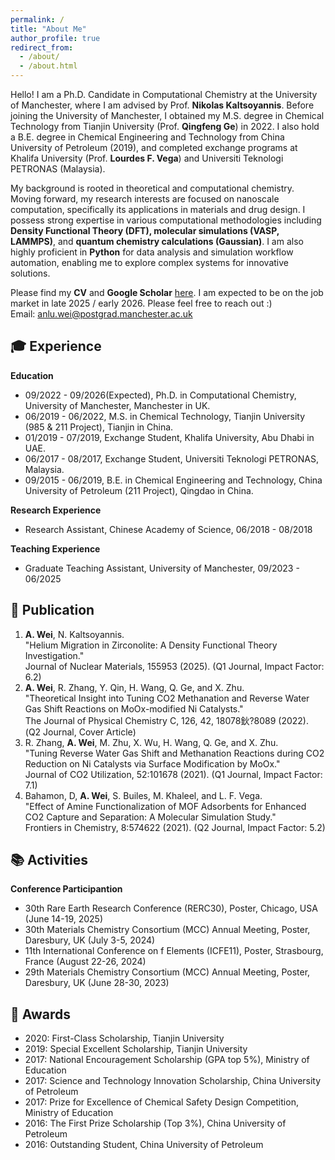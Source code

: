 ```yaml
---
permalink: /
title: "About Me"
author_profile: true
redirect_from: 
  - /about/
  - /about.html
---
```


Hello! I am a Ph.D. Candidate in Computational Chemistry at the University of Manchester, where I am advised by Prof. **Nikolas Kaltsoyannis**. Before joining the University of Manchester, I obtained my M.S. degree in Chemical Technology from Tianjin University (Prof. **Qingfeng Ge**) in 2022. I also hold a B.E. degree in Chemical Engineering and Technology from China University of Petroleum (2019), and completed exchange programs at Khalifa University (Prof. **Lourdes F. Vega**) and Universiti Teknologi PETRONAS (Malaysia).  

My background is rooted in theoretical and computational chemistry. Moving forward, my research interests are focused on nanoscale computation, specifically its applications in materials and drug design. I possess strong expertise in various computational methodologies including **Density Functional Theory (DFT), molecular simulations (VASP, LAMMPS)**, and **quantum chemistry calculations (Gaussian)**. I am also highly proficient in **Python** for data analysis and simulation workflow automation, enabling me to explore complex systems for innovative solutions.  

Please find my **CV** and **Google Scholar** [here](https://scholar.google.com/citations?hl=en&user=6IZOUtEAAAAJ). I am expected to be on the job market in late 2025 / early 2026. Please feel free to reach out :)  
Email: [anlu.wei@postgrad.manchester.ac.uk](mailto:anlu.wei@postgrad.manchester.ac.uk)  

🎓 Experience
------
**Education**  
- 09/2022 - 09/2026(Expected), Ph.D. in Computational Chemistry, University of Manchester, Manchester in UK.
- 06/2019 - 06/2022, M.S. in Chemical Technology, Tianjin University (985 & 211 Project), Tianjin in China.
- 01/2019 - 07/2019, Exchange Student, Khalifa University, Abu Dhabi in UAE.
- 06/2017 - 08/2017, Exchange Student, Universiti Teknologi PETRONAS, Malaysia.
- 09/2015 - 06/2019, B.E. in Chemical Engineering and Technology, China University of Petroleum (211 Project), Qingdao in China.

**Research Experience**  
- Research Assistant, Chinese Academy of Science, 06/2018 - 08/2018

**Teaching Experience**
- Graduate Teaching Assistant, University of Manchester, 09/2023 - 06/2025

📜 Publication
------
1.  **A. Wei**, N. Kaltsoyannis. <br>"Helium Migration in Zirconolite: A Density Functional Theory Investigation." <br>Journal of Nuclear Materials, 155953 (2025). (Q1 Journal, Impact Factor: 6.2)
2.  **A. Wei**, R. Zhang, Y. Qin, H. Wang, Q. Ge, and X. Zhu. <br>"Theoretical Insight into Tuning CO2 Methanation and Reverse Water Gas Shift Reactions on MoOx-modified Ni Catalysts." <br>The Journal of Physical Chemistry C, 126, 42, 18078鈥?8089 (2022). (Q2 Journal, Cover Article)
3.  R. Zhang, **A. Wei**, M. Zhu, X. Wu, H. Wang, Q. Ge, and X. Zhu. <br>"Tuning Reverse Water Gas Shift and Methanation Reactions during CO2 Reduction on Ni Catalysts via Surface Modification by MoOx." <br>Journal of CO2 Utilization, 52:101678 (2021). (Q1 Journal, Impact Factor: 7.1)
4.  Bahamon, D, **A. Wei**, S. Builes, M. Khaleel, and L. F. Vega.  <br>"Effect of Amine Functionalization of MOF Adsorbents for Enhanced CO2 Capture and Separation: A Molecular Simulation Study." <br>Frontiers in Chemistry, 8:574622 (2021). (Q2 Journal, Impact Factor: 5.2)

📚 Activities
------
**Conference Participantion**  
- 30th Rare Earth Research Conference (RERC30), Poster, Chicago, USA (June 14-19, 2025)
- 30th Materials Chemistry Consortium (MCC) Annual Meeting, Poster, Daresbury, UK (July 3-5, 2024)
- 11th International Conference on f Elements (ICFE11), Poster, Strasbourg, France (August 22-26, 2024)
- 29th Materials Chemistry Consortium (MCC) Annual Meeting, Poster, Daresbury, UK (June 28-30, 2023)

🥇 Awards
------
- 2020: First-Class Scholarship, Tianjin University
- 2019: Special Excellent Scholarship, Tianjin University
- 2017: National Encouragement Scholarship (GPA top 5%), Ministry of Education
- 2017: Science and Technology Innovation Scholarship, China University of Petroleum
- 2017: Prize for Excellence of Chemical Safety Design Competition, Ministry of Education
- 2016: The First Prize Scholarship (Top 3%), China University of Petroleum
- 2016: Outstanding Student, China University of Petroleum

